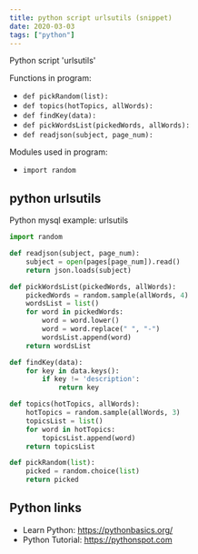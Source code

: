 ```yaml
---
title: python script urlsutils (snippet)
date: 2020-03-03
tags: ["python"]
---
```

Python script 'urlsutils'

Functions in program: 
* `def pickRandom(list):`
* `def topics(hotTopics, allWords):`
* `def findKey(data):`
* `def pickWordsList(pickedWords, allWords):`
* `def readjson(subject, page_num):`

Modules used in program: 
* `import random`

## python urlsutils

Python mysql example: urlsutils

```python
import random

def readjson(subject, page_num):
	subject = open(pages[page_num]).read()
	return json.loads(subject)

def pickWordsList(pickedWords, allWords):
	pickedWords = random.sample(allWords, 4)
	wordsList = list()
	for word in pickedWords:
		word = word.lower()
		word = word.replace(" ", "-")
		wordsList.append(word)
	return wordsList

def findKey(data):
	for key in data.keys():
		if key != 'description':
			return key

def topics(hotTopics, allWords):
	hotTopics = random.sample(allWords, 3)
	topicsList = list()
	for word in hotTopics:
		topicsList.append(word)
	return topicsList

def pickRandom(list):
	picked = random.choice(list)
	return picked

```

## Python links

- Learn Python: https://pythonbasics.org/
- Python Tutorial: https://pythonspot.com
